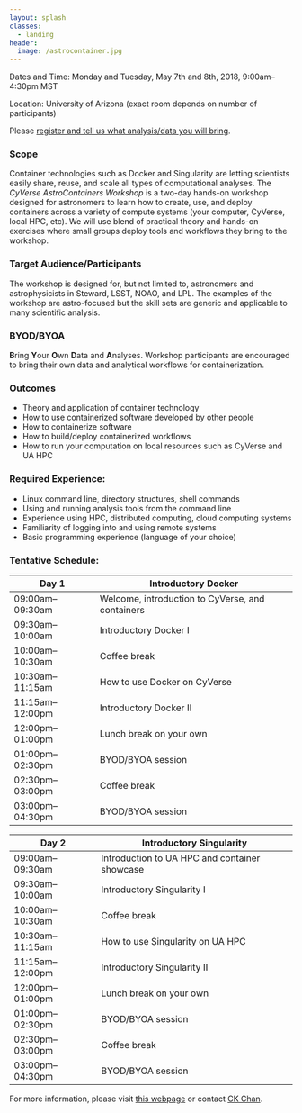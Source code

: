 ```yaml
---
layout: splash
classes:
  - landing
header:
  image: /astrocontainer.jpg
---
```


Dates and Time: Monday and Tuesday, May 7th and 8th, 2018, 9:00am–4:30pm MST

Location: University of Arizona (exact room depends on number of participants)

Please [register and tell us what analysis/data you will bring](https://goo.gl/forms/UaAM4qjJC8fBuUqI3).

### Scope

Container technologies such as Docker and Singularity are letting scientists easily share, reuse, and scale all types of computational analyses.  The *CyVerse AstroContainers Workshop* is a two-day hands-on workshop designed for astronomers to learn how to create, use, and deploy containers across a variety of compute systems (your computer, CyVerse, local HPC, etc).  We will use blend of practical theory and hands-on exercises where small groups deploy tools and workflows they bring to the workshop.

### Target Audience/Participants

The workshop is designed for, but not limited to, astronomers and astrophysicists in Steward, LSST, NOAO, and LPL.  The examples of the workshop are astro-focused but the skill sets are generic and applicable to many scientific analysis.

### BYOD/BYOA

**B**ring **Y**our **O**wn **D**ata and **A**nalyses.  Workshop participants are encouraged to bring their own data and analytical workflows for containerization.

### Outcomes

- Theory and application of container technology
- How to use containerized software developed by other people
- How to containerize software
- How to build/deploy containerized workflows
- How to run your computation on local resources such as CyVerse and UA HPC

### Required Experience:

- Linux command line, directory structures, shell commands
- Using and running analysis tools from the command line
- Experience using HPC, distributed computing, cloud computing systems
- Familiarity of logging into and using remote systems
- Basic programming experience (language of your choice)

### Tentative Schedule:

Day 1 | Introductory Docker
----- | -------------------
09:00am–09:30am | Welcome, introduction to CyVerse, and containers
09:30am–10:00am | Introductory Docker I
10:00am–10:30am | Coffee break
10:30am–11:15am | How to use Docker on CyVerse
11:15am–12:00pm | Introductory Docker II
12:00pm–01:00pm | Lunch break on your own
01:00pm–02:30pm | BYOD/BYOA session
02:30pm–03:00pm | Coffee break
03:00pm–04:30pm | BYOD/BYOA session

Day 2 | Introductory Singularity
----- | ------------------------
09:00am–09:30am | Introduction to UA HPC and container showcase
09:30am–10:00am | Introductory Singularity I
10:00am–10:30am | Coffee break
10:30am–11:15am | How to use Singularity on UA HPC
11:15am–12:00pm | Introductory Singularity II
12:00pm–01:00pm | Lunch break on your own
01:00pm–02:30pm | BYOD/BYOA session
02:30pm–03:00pm | Coffee break
03:00pm–04:30pm | BYOD/BYOA session

For more information, please visit [this webpage](https://astrocontainers.github.io/2018-05-workshop) or contact [CK Chan](mailto:chanc@email.arizona.edu).
